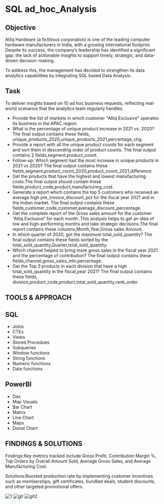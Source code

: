 # SQL ad_hoc_Analysis
## Objective
Atliq Hardware (a fictitious corporation) is one of the leading computer hardware manufacturers in India, with a growing international footprint. Despite its success, the company’s leadership has identified a significant gap: the lack of actionable insights to support timely, strategic, and data-driven decision-making.

To address this, the management has decided to strengthen its data analytics capabilities by integrating SQL based Data Analysis.
## Task
 To deliver insights based on 10 ad hoc business requests, reflecting real-world scenarios that the analytics team regularly handles.
 - Provide the list of markets in which customer  "Atliq  Exclusive"  operates its business in the  APAC  region.
 - What is the percentage of unique product increase in 2021 vs. 2020? The final output contains these fields, unique_products_2020,unique_products_2021,percentage_chg.
 - Provide a report with all the unique product counts for each  segment  and sort them in descending order of product counts. The final output contains 2 fields,segment,product_count.
 - Follow-up: Which segment had the most increase in unique products in 2021 vs 2020? The final output contains these fields,segment,product_count_2020,product_count_2021,difference.
 - Get the products that have the highest and lowest manufacturing costs.The final output should contain these fields,product_code,product,manufacturing_cost.
 - Generate a report which contains the top 5 customers who received an average high  pre_invoice_discount_pct  for the  fiscal  year 2021  and in the Indian market. The final output contains these fields,customer_code,customer,average_discount_percentage.
 -  Get the complete report of the Gross sales amount for the customer  “Atliq Exclusive”  for each month  .This analysis helps to  get an idea of low and high-performing months and take strategic decisions.The final report contains these columns,Month,Year,Gross sales Amount.
 - In which quarter of 2020, got the maximum total_sold_quantity? The final output contains these fields sorted by the total_sold_quantity,Quarter,total_sold_quantity.
 - Which channel helped to bring more gross sales in the fiscal year 2021 and the percentage of contribution?  The final output  contains these fields,channel,gross_sales_mln,percentage.
 -  Get the Top 3 products in each division that have a high total_sold_quantity in the fiscal_year 2021? The final output contains these fields, division,product_code,product,total_sold_quantity,rank_order.
## TOOLS & APPROACH 
## SQL
- Joins
- CTEs
- Views
- Stored Procedues
- Subqueries
- Window functions
- String functions
- Numeric functions
- Date functions
## PowerBI
-  Dax
-  Map Visuals
-  Bar Chart
-  Matrix
-  Line Chart
-  Maps
-  Donut Chart
## FINDINGS & SOLUTIONS
Findings:Key metrics tracked include Gross Profit, Contribution Margin %, Top Orders by Overall Amount Sold, Average Gross Sales, and Average Manufacturing Cost.

Solutions:Boosted production rate by implementing customer incentives such as memberships, gift certificates, bundled deals, student discounts, and other targeted promotional offers.

![1](https://github.com/user-attachments/assets/0ca89b05-77e5-41c2-9077-105970246709)
![git](https://github.com/user-attachments/assets/0800cc00-3fc7-46ce-913d-3c490f01c585)
![git2](https://github.com/user-attachments/assets/1578b51f-2269-41cc-b12b-1b166cf795c1)



